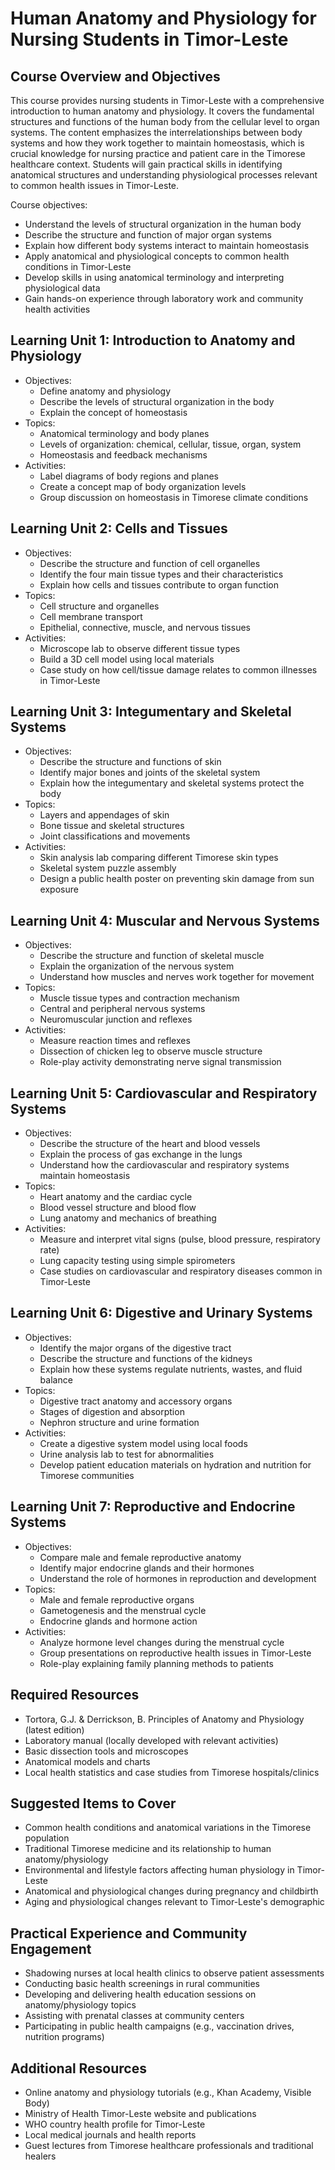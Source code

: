 # Human Anatomy and Physiology for Nursing Students in Timor-Leste

## Course Overview and Objectives

This course provides nursing students in Timor-Leste with a comprehensive introduction to human anatomy and physiology. It covers the fundamental structures and functions of the human body from the cellular level to organ systems. The content emphasizes the interrelationships between body systems and how they work together to maintain homeostasis, which is crucial knowledge for nursing practice and patient care in the Timorese healthcare context. Students will gain practical skills in identifying anatomical structures and understanding physiological processes relevant to common health issues in Timor-Leste.

Course objectives:
- Understand the levels of structural organization in the human body
- Describe the structure and function of major organ systems  
- Explain how different body systems interact to maintain homeostasis
- Apply anatomical and physiological concepts to common health conditions in Timor-Leste
- Develop skills in using anatomical terminology and interpreting physiological data
- Gain hands-on experience through laboratory work and community health activities

## Learning Unit 1: Introduction to Anatomy and Physiology
- Objectives:
  * Define anatomy and physiology 
  * Describe the levels of structural organization in the body
  * Explain the concept of homeostasis
- Topics:
  * Anatomical terminology and body planes
  * Levels of organization: chemical, cellular, tissue, organ, system
  * Homeostasis and feedback mechanisms
- Activities:
  * Label diagrams of body regions and planes
  * Create a concept map of body organization levels
  * Group discussion on homeostasis in Timorese climate conditions

## Learning Unit 2: Cells and Tissues  
- Objectives:
  * Describe the structure and function of cell organelles
  * Identify the four main tissue types and their characteristics
  * Explain how cells and tissues contribute to organ function
- Topics:
  * Cell structure and organelles
  * Cell membrane transport 
  * Epithelial, connective, muscle, and nervous tissues
- Activities:
  * Microscope lab to observe different tissue types
  * Build a 3D cell model using local materials
  * Case study on how cell/tissue damage relates to common illnesses in Timor-Leste

## Learning Unit 3: Integumentary and Skeletal Systems
- Objectives:
  * Describe the structure and functions of skin
  * Identify major bones and joints of the skeletal system
  * Explain how the integumentary and skeletal systems protect the body
- Topics:
  * Layers and appendages of skin
  * Bone tissue and skeletal structures  
  * Joint classifications and movements
- Activities:
  * Skin analysis lab comparing different Timorese skin types
  * Skeletal system puzzle assembly
  * Design a public health poster on preventing skin damage from sun exposure

## Learning Unit 4: Muscular and Nervous Systems
- Objectives:
  * Describe the structure and function of skeletal muscle
  * Explain the organization of the nervous system
  * Understand how muscles and nerves work together for movement
- Topics:
  * Muscle tissue types and contraction mechanism
  * Central and peripheral nervous systems
  * Neuromuscular junction and reflexes
- Activities:
  * Measure reaction times and reflexes
  * Dissection of chicken leg to observe muscle structure
  * Role-play activity demonstrating nerve signal transmission

## Learning Unit 5: Cardiovascular and Respiratory Systems  
- Objectives:
  * Describe the structure of the heart and blood vessels
  * Explain the process of gas exchange in the lungs
  * Understand how the cardiovascular and respiratory systems maintain homeostasis
- Topics:
  * Heart anatomy and the cardiac cycle
  * Blood vessel structure and blood flow
  * Lung anatomy and mechanics of breathing
- Activities:
  * Measure and interpret vital signs (pulse, blood pressure, respiratory rate)
  * Lung capacity testing using simple spirometers
  * Case studies on cardiovascular and respiratory diseases common in Timor-Leste

## Learning Unit 6: Digestive and Urinary Systems
- Objectives:
  * Identify the major organs of the digestive tract
  * Describe the structure and functions of the kidneys
  * Explain how these systems regulate nutrients, wastes, and fluid balance
- Topics:
  * Digestive tract anatomy and accessory organs
  * Stages of digestion and absorption
  * Nephron structure and urine formation
- Activities:
  * Create a digestive system model using local foods
  * Urine analysis lab to test for abnormalities
  * Develop patient education materials on hydration and nutrition for Timorese communities

## Learning Unit 7: Reproductive and Endocrine Systems
- Objectives:
  * Compare male and female reproductive anatomy
  * Identify major endocrine glands and their hormones
  * Understand the role of hormones in reproduction and development
- Topics:
  * Male and female reproductive organs
  * Gametogenesis and the menstrual cycle
  * Endocrine glands and hormone action
- Activities:
  * Analyze hormone level changes during the menstrual cycle
  * Group presentations on reproductive health issues in Timor-Leste
  * Role-play explaining family planning methods to patients

## Required Resources

- Tortora, G.J. & Derrickson, B. Principles of Anatomy and Physiology (latest edition)
- Laboratory manual (locally developed with relevant activities)
- Basic dissection tools and microscopes
- Anatomical models and charts
- Local health statistics and case studies from Timorese hospitals/clinics

## Suggested Items to Cover

- Common health conditions and anatomical variations in the Timorese population
- Traditional Timorese medicine and its relationship to human anatomy/physiology
- Environmental and lifestyle factors affecting human physiology in Timor-Leste
- Anatomical and physiological changes during pregnancy and childbirth
- Aging and physiological changes relevant to Timor-Leste's demographic

## Practical Experience and Community Engagement

- Shadowing nurses at local health clinics to observe patient assessments
- Conducting basic health screenings in rural communities
- Developing and delivering health education sessions on anatomy/physiology topics
- Assisting with prenatal classes at community centers
- Participating in public health campaigns (e.g., vaccination drives, nutrition programs)

## Additional Resources

- Online anatomy and physiology tutorials (e.g., Khan Academy, Visible Body)
- Ministry of Health Timor-Leste website and publications
- WHO country health profile for Timor-Leste
- Local medical journals and health reports
- Guest lectures from Timorese healthcare professionals and traditional healers